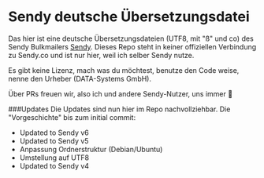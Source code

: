 # Sendy deutsche Übersetzungsdatei
Das hier ist eine deutsche Übersetzungsdateien (UTF8, mit "ß" und co) des Sendy Bulkmailers [Sendy](https://sendy.co). Dieses Repo steht in keiner offiziellen Verbindung zu Sendy.co und ist nur hier, weil ich selber Sendy nutze.

Es gibt keine Lizenz, mach was du möchtest, benutze den Code weise, nenne den Urheber (DATA-Systems GmbH).

Über PRs freuen wir, also ich und andere Sendy-Nutzer, uns immer 🙂

###Updates
Die Updates sind nun hier im Repo nachvollziehbar. Die "Vorgeschichte" bis zum initial commit:
- Updated to Sendy v6
- Updated to Sendy v5
- Anpassung Ordnerstruktur (Debian/Ubuntu)
- Umstellung auf UTF8
- Updated to Sendy v4
